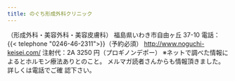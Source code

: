```yaml
---
title: のぐち形成外科クリニック
---
```


（形成外科・美容外科・美容皮膚科）
福島県いわき市自由ヶ丘 37-10
電話：{{< telephone "0246-46-2311">}}（予約必須）
<http://www.noguchi-keisei.com/>
注射代：2A 3250 円（プロギノンデポー）
※ネットで調べた情報によるとホルモン療法ありとのこと。 メルマガ読者さんからも情報頂きました。 詳しくは電話でご確 認下さい。
